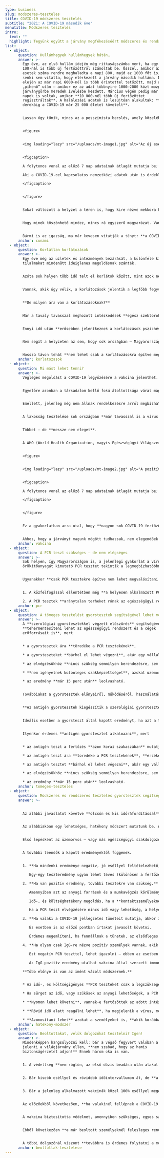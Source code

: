 ```yaml
---
type: business
slug: modszeres-teszteles
title: COVID-19 módszeres tesztelés
subtitle: "2021: A COVID-19 második éve"
menutitle: Módszeres tesztelés
intro:
  text: ""
  highlight: Tegyünk együtt a járvány megfékezéséért módszeres és rendszeres teszteléssel!
list:
  - object:
      question: Hullámhegyek hullámhegyek hátán…
      answer: >-
        Egy éve, az első hullám idején még ritkaságszámba ment, ha egy nap
        100-nál is több új fertőzöttről számoltak be. Ősszel, amikor az új
        esetek száma rendre meghaladta a napi 800, majd az 1000 főt is, már
        senki sem vitatta, hogy elérkezett a járvány második hulláma. December
        elején az már napi 6000-nél is több érintettel tetőzött, majd a januári
        „pihenő” után – amikor ez az adat többnyire 1000–2000 közt mozgott – a
        járványgörbe meredek ívelésbe kezdett. Március végén pedig már olyan
        napok is voltak, amikor **10 000-nél több új fertőzöttet
        regisztráltak**. A halálozási adatok is lesújtóan alakultak: **április
        derekáig a COVID-19 már 25 000 életet követelt**.


        Lassan úgy tűnik, nincs az a pesszimista becslés, amely közelében járna annak, mekkora pusztítást végez az új koronavírus a társadalomban.


        <figure>


        <img loading="lazy" src="/uploads/mt-image1.jpg" alt="Az új esetek számának alakulása" />


        <figcaption>

        A folytonos vonal az előző 7 nap adatainak átlagát mutatja be; ennek segítségével könnyebben áttekinthető az új esetek számának alakulása. Forrás: telex.hu (a koronavirus.gov.hu adatai alapján)<br><br>

        Aki a COVID-19-cel kapcsolatos nemzetközi adatok után is érdeklődik, azokat többek között a https://ourworldindata.org/coronavirus/ oldalon tudja megtalálni. Bármelyik állam statisztikái megtekinthetőek, a magyar adatok ide kattintva nézhetőek meg: <a href="https://ourworldindata.org/coronavirus/country/hungary?country=~HUN" rel="external noopener" target="_blank">link</a>

        </figcaption>


        </figure>


        Sokat változott a helyzet a téren is, hogy kire nézve mekkora kockázatot jelent az új koronavírus. Kezdetben főként az idősek és a krónikus betegek voltak veszélyben. **Ma már azonban egyre több aktív dolgozó, sőt, fiatal kerül súlyos tünetekkel kórházba** – s túl gyakran fordul elő, hogy onnan már nem is távozik élve.


        Hogy minek köszönhető mindez, nincs rá egyszerű magyarázat. Vannak, akik úgy vélik, az újonnan megjelent, fertőzőképesebb és súlyosabb tüneteket okozó mutánsok jelentenek nagyobb veszélyt a fiatalabbakra. Mások szerint arról van szó, hogy mivel a legtöbb ország az oltási programot az idősekkel kezdte, közülük már kevesebben kerülnek kritikus állapotba. Olyanok is vannak, akik úgy tartják, a járványügyi intézkedések vezettek el ahhoz, hogy a fiatalabbak élete mozgásszegény, stresszes, túlterhelt lett – ami hatására kialakultak náluk a súlyos lefutású COVID-19 olyan kockázati tényezői, mint az elhízás, a magas vérnyomás, illetve egyes krónikus betegségek. Így váltak olyanok is veszélyeztetettekké, akik eredetileg nem számítottak annak. 


        Bármi is az igazság, ma már kevesen vitatják a tényt: **a COVID-19 mindenkire nézve nagy veszélyt jelent**.
      anchor: cunami
  - object:
      question: Korlátlan korlátozások
      answer: >-
        Egy éve még az üzletek és intézmények bezárását, a különféle kijárási
        tilalmakat mindenütt ideiglenes megoldásnak szánták. 


        Azóta sok helyen több idő telt el korlátok között, mint azok nélkül – Magyarországon e sorok írásakor már öt hónap bezártságon vagyunk túl. 


        Vannak, akik úgy vélik, a korlátozások jelentik a legfőbb fegyvert a vírus elleni harcban – amiben persze van némi igazság.


        **De milyen ára van a korlátozásoknak?**


        Már a tavaly tavasszal meghozott intézkedések **egész szektorokat bénítottak meg**: a vendéglátás, a turizmus, a rendezvényszervezés bevétele töredékére esett vissza. Rengeteg intézmény, vállalat, üzlet kénytelen volt időlegesen bezárni. Az ősszel bevezetett – és sok elemében máig életben lévő – korlátozások csak súlyosbították az egyébként is nehéz helyzetet. Mindezek miatt Magyarországon **több százezer ember veszítette el átmenetileg vagy véglegesen a munkáját;** rengeteg embernél a kijárási korlátozások fogyasztási korlátozásokkal is együtt kellett, hogy járjanak. A COVID-19 elleni védekezés **a gazdasági világválságokhoz mérhető visszaesést okozott**.


        Ennyi idő után **erősebben jelentkeznek a korlátozások pszichés és mentális hatásai is**. A munkahely elvesztése, a bezártság, az elmaradt programok, nyaralások miatti frusztráció érezhetően megváltoztatta az emberek alaphangulatát. Alig maradt lehetőség feltöltődésre – holott, akik továbbra is dolgoznak, ugyanúgy kell teljesíteniük, mint normális körülmények között. Az is érthető, hogy egyre többen érzik úgy, **túl hosszú ideje kell lemondaniuk az életük szórakoztatóbb oldaláról**. Ezért a szabályok keretei közt – vagy azokat át is hágva – próbálnak abból valamit visszaszerezni. Sokszor pont ez vezet felelőtlen magatartáshoz, ám nem egyszer csak annyiról van szó, hogy az emberek szeretnék legalább azt csinálni, amit még szabad – s veszélyes méretű tömeg gyűlik össze a nagyobb parkokban, ismertebb kirándulóhelyeken. Ezért pedig nem lehet elítélni egy hónapok óta bezárva tartott társadalmat. 


        Nem segít a helyzeten az sem, hogy sok országban – Magyarországon is – a COVID-19 járvány harmadik hulláma **az életben lévő korlátozások ellenére okozott katasztrófát**, ami miatt sokan megkérdőjelezik az intézkedések hatásosságát.


        Hosszú távon tehát **nem lehet csak a korlátozásokra építve megállítani a vírust**.
      anchor: korlatozasok
  - object:
      question: Mi mást lehet tenni?
      answer: >-
        Végleges megoldást a COVID-19 legyőzésére a vakcina jelenthet.


        Egyelőre azonban a társadalom kellő fokú átoltottsága várat magára. Sajnos **hiába kapják meg a védőoltást egyre többen, a harmadik hullám továbbra sem ért véget** – egyes szakértők pedig már a közelgő negyedik hullámról beszélnek. 


        Emellett, jelenleg még nem állnak rendelkezésre arról megbízható információk, hogy a vakcina mennyi ideig nyújt védelmet az új koronavírus ellen. Ezek alapján azt kell mondani, a járványt **nem lehet kizárólag az oltásra alapozva megfékezni**.


        A lakosság tesztelése sok országban **már tavasszal is a vírus elleni védekezés gyakorlatának része volt**. Magyarország e téren elmaradt más államoktól – sok szakember rá is mutatott e tényre. Őszre már megváltozott a helyzet, hazánkban is egyre több tesztet végeztek el. 


        Többet – de **messze nem eleget**.


        A WHO (World Health Organization, vagyis Egészségügyi Világszervezet) ajánlásai alapján ugyanis a járvány akkor tartható kordában, ha a pozitív tesztek aránya 5% alatt van. Magyarországon azonban **második hónapja 10% feletti e mutató**.


        <figure>


        <img loading="lazy" src="/uploads/mt-image2.jpg" alt="A pozitív tesztek százalékos arányának alakulása" />


        <figcaption>

        A folytonos vonal az előző 7 nap adatainak átlagát mutatja be; ennek segítségével könnyebben áttekinthető a pozitív tesztek százalékos arányának alakulása. Forrás: telex.hu (a koronavirus.gov.hu adatai alapján)

        </figcaption>


        </figure>


        Ez a gyakorlatban arra utal, hogy **nagyon sok COVID-19 fertőzöttet nem azonosítanak**. Azok soha nem kerülnek az egészségügy látóterébe, ám tünetmentesen, vagy enyhe tünetekkel átvészelve a betegséget is **terjesztik a vírust**.


        Ahhoz, hogy a járványt magunk mögött tudhassuk, nem elegendőek a korlátozások, és nem lehet elég gyorsan beoltani kellő mennyiségű embert. **Sokkal többet kell tesztelni**, hiszen az azonosított fertőzöttek elkülönítése – illetve kezelése – **kulcsszerepet játszik a járvány megfékezésében**.
      anchor: vakcina
  - object:
      question: A PCR teszt szükséges – de nem elégséges
      answer: >-
        Sok helyen, így Magyarországon is, a jelenlegi gyakorlat a vírus
        örökítőanyagát kimutató PCR tesztet tekintik a legmegbízhatóbbnak.


        Ugyanakkor **csak PCR tesztekre építve nem lehet megvalósítani a COVID-19 elleni védekezés e szintjét**. Félreértés ne essék, **hatalmas szükség van a PCR tesztekre**, ám **kizárólag azokat használva nem valósítható meg az emberek széles körű vizsgálata**. Érdemes röviden összefoglalni, miért nem.


        1. A közfelfogással ellentétben még **a helyesen alkalmazott PCR tesztek megbízhatósága is elmarad a 100%-tól**. Egyes források szerint annak érzékenysége a legfertőzőképesebb időszakban – a tünetek megjelenését követő első héten – is csak 80% körül tetőzik. 

        2. A PCR tesztek **aránytalan terheket rónak az egészségügyi rendszerre és a felhasználókra is.** A teszt elvégzéséhez szükséges PCR berendezés ára **mintegy 10 millió forintnál kezdődik**. Ezek hozzáférhetősége, és az **igen összetett vizsgálatot elvégezni képes szakemberek száma is korlátozza az elvégezhető PCR tesztek számát**. Ezért sok helyen **napokat kell várni a tesztidőpontra**, majd az **eredményekre is**. Mindez **hatalmas veszélyeket rejt magában**, hiszen ez alatt az idő alatt, ha a tesztelendő személy továbbra is emberek közé jár, másoknak is továbbadja a fertőzést. A mintavételezéshez és a reakcióhoz szükséges **további felszerelések, reagensek** és **maguk a tesztek is költségesek**. A hatóságilag megszabott ár ellenére sem a lakosság döntő hányada, sem **az intézmények, vállalatok többsége nem tudja megfizetni** a rendszeres tesztelést.
      anchor: pcr
  - object:
      question: A tömeges tesztelést gyorstesztek segítségével lehet megvalósítani
      answer: >-
        A **szerológiai gyorstesztekkel végzett előszűrés** segítségével
        **tehermentesíteni lehet az egészségügyi rendszert és a cégek
        erőforrásait is**, mert


        * a gyorstesztek ára **töredéke a PCR tesztekének**,

        * a gyorsteszteket **bárhol el lehet végezni**, akár egy vállalat, iskola megfelelő helyiségében is,

        * az elvégzésükhöz **nincs szükség semmilyen berendezésre, sem további fogyóeszközökre**,

        * **nem igényelnek különleges szakképzettséget**, azokat üzemorvos, szakorvos, vagy más egészségügyi dolgozó is elvégezheti,

        * az eredmény **már 15 perc után** leolvasható.


        Továbbiakat a gyorstesztek előnyeiről, működéséről, használatáról <a href="/szerologiai-teszt">a terméket bemutató oldalon</a> lehet olvasni\*\*.


        **Az antigén gyorstesztek kiegészítik a szerológiai gyorsteszteket**


        Ideális esetben a gyorsteszt által kapott eredményt, ha azt a tünetek, vagy a tesztalany előtörténete indokolja, PCR teszttel ajánlott megerősíteni. A gyakorlatban azonban sokszor – a vázolt problémák miatt – nincs mód vagy forrás arra, hogy ezt az ellenőrző vizsgálatot le lehessen folytatni.


        Ilyenkor érdemes **antigén gyorstesztet alkalmazni**, mert


        * az antigén teszt a fertőzés **azon korai szakaszában** mutatja ki a vírust, amikor még a gyorsteszt erre nem alkalmas,

        * az antigén teszt ára **töredéke a PCR tesztekének**, **érzékenysége** azonban – a tünetek megjelenését követő 7 napon belül – **nem sokkal marad el azokétól**

        * az antigén tesztet **bárhol el lehet végezni**, akár egy vállalat, iskola megfelelő helyiségében is,

        * az elvégzésükhöz **nincs szükség semmilyen berendezésre, sem további fogyóeszközökre**,

        * az eredmény **már 15 perc után** leolvasható.
      anchor: tomeges-teszteles
  - object:
      question: Módszeres és rendszeres tesztelés gyorstesztek segítségével
      answer: >-
        

        Az alábbi javaslatot követve **olcsón és kis időráfordítással** valósítható meg **nagy mennyiségű ember előszűrése**, ezért e módszer alkalmas **vállalatok, üzemek, intézmények dolgozóinak módszeres és rendszeres tesztelésére**.


        Az alábbiakban egy lehetséges, hatékony módszert mutatunk be. Annak gyakorlati alkalmazhatósága és hatékonysága nagyban függ a tesztelést végző intézmény sajátosságaitól (például a dolgozók létszámától és munkakörülményeitől). Jelen leírás nem minősül hivatalos egészségügyi protokollnak; a széles körű tesztelés megkezdése előtt konzultáljon az intézmény illetékes egészégügyi szakdolgozójával.


        Első lépésként az üzemorvos – vagy más egészségügyi szakdolgozó – **szerológiai gyorsteszttel leteszteli az összes olyan dolgozót, akik között fennáll a COVID-19 terjedésének veszélye**. Ez akár munkakezdés előtt is elvégezhető.


        A további teendők a kapott eredményektől függenek.


        1. **Ha mindenki eredménye negatív, jó eséllyel feltételezhető, hogy az intézményben nincs jelen a vírus*.***

           Egy-egy teszteredmény ugyan lehet téves (különösen a fertőzés korai szakaszában), ám, mivel **sok embert** tesztelnek egyszerre, **annak az esélye**, hogy az összes fertőzött személyre téves negatív eredményt ad a teszt, **elenyésző**. Nem zárható ki azonban, hogy a tesztelt emberek közt csak egyetlen, vagy nagyon kevés friss fertőzött van, akit még nem lehet a gyorsteszttel azonosítani. (Jóllehet, a megbetegedés nagyon korai szakaszában a PCR teszt sem mutatja ki a fertőzést.) Ezért érdemes a tesztelést **rendszeresen, például 7–10 naponta megismételni** – amivel minimalizálható annak a veszélye, hogy a vírus gyorsan szétterjedjen a közösségben. 

        2. **Ha van pozitív eredmény, további tesztekre van szükség.** 

           Amennyiben azt az anyagi források és a munkavégzés körülményei lehetővé teszik, **az érintetteknél, és azok közvetlen kontaktjainál el kell végeztetni a PCR tesztet is**. Akiknél **ez utóbbi is pozitív**, azokat az érvényes járványügyi protokoll alapján **el kell különíteni**, illetve, a tünetek függvényében orvosi ellátásban kell részesíteni.

           Idő-, és költséghatékony megoldás, ha a **kontaktszemélyeknél antigén gyorstesztet végeznek**. Az ugyanis a fertőzés korai szakaszában kimutatja a vírus jelenlétét – pontosan abban az időszakban, amikor a szerológiai teszt még negatív eredményt ad. E módszerrel **rövid idő alatt kideríthető**, az érintett továbbadta-e már a fertőzést másoknak is. (Akiknél az antigén teszt pozitív, azokat el kell különíteni, és a lehetőségek függvényében a fertőzést PCR teszttel lehet igazolni.)

           Ha a PCR teszt elvégzésére nincs idő vagy lehetőség, a helyett az érintettnél is végezhető antigén gyorsteszt, feltéve, ha az illető csak IgG-re nézve volt pozitív, ami utalhat a múltban lezajlott fertőzésre is. (Az IgM pozitivitás az esetek túlnyomó részében fertőzőképes állapotra utal, azt mindenképp javasolt PCR teszttel megerősíteni.)

        3. **Ha valaki a COVID-19 jellegzetes tüneteit mutatja, akkor is úgy kell rá tekinteni, mintha a teszteredménye pozitív lenne, ha az egyébként negatív volt.** 

           Ez esetben is az előző pontban írtakat javasolt követni.

           Érdemes megemlíteni, ha fennállnak a tünetek, az elsődleges fontosságú teendő az érintett elkülönítése, illetve megfelelő orvosi ellátásban részesítése. Ilyen esetben célszerű minden negatív teszteredményt PCR (vagy annak hiányában antigén) teszt elvégzésével ellenőrizni – beleértve magát a negatív PCR eredményt is.

        4. **Ha olyan csak IgG-re nézve pozitív személyek vannak, akik tünetmentesek, nagy az esélye, hogy ezek a személyek már korábban átestek a vírusfertőzésen.**

           Ezt negatív PCR teszttel, lehet igazolni – ebben az esetben e személyek folytathatják a munkát, mert (jelen tudásunk szerint) hosszabb időre védetté váltak a vírussal szemben.

           Az IgG pozitív eredmény utalhat vakcina által szerzett immunitásra is, erről, illetve az oltottak, s a velük együtt dolgozó személyek teszteléséről a következő szakaszban lehet olvasni.

        **Több előnye is van az imént vázolt módszernek.**


        * Az idő-, és költségigényes **PCR teszteket csak a legszükségesebb helyzetekben** és esetekben **kell elvégeztetni**.

        * Ha sürget az idő, vagy szűkösek az anyagi lehetőségek, a PCR tesztek jelentős része **kiváltható olcsóbban és gyorsabban elvégezhető antigén tesztekkel**.

        * **Nyomon lehet követni**, vannak-e fertőzöttek az adott intézményben.

        * **Rövid idő alatt reagálni lehet**, ha megjelenik a vírus, még akkor is, ha az érintettek tünetmentesek, vagy csak enyhe tüneteket mutatnak. Azok elkülönítésével a többiek biztonságosan folytathatják a munkát.

        * **Azonosítani lehet** azokat a személyeket is, **akik korábban már megfertőződtek** a vírussal.
      anchor: hatekony-modszer
  - object:
      question: Beoltottakat, velük dolgozókat tesztelni? Igen!
      answer: >-
        Mindenképpen hangsúlyozni kell: bár a végső fegyvert valóban a vakcina
        jelenti a világjárvány ellen, **nem szabad, hogy az hamis
        biztonságérzetet adjon!** Ennek három oka is van.


        1. A védettség **nem rögtön, az első dózis beadása után alakul ki**, hanem csak jóval később, **a második dózist követően**. (Maga az időpont az alkalmazott oltóanyagtól is függ; az egyelőre forgalomban még nem lévő egydózisú vakcináknál is legalább 6 hét kell az immunitás kialakulásához.) Amíg ez az idő le nem telik, **az oltott személy ugyanúgy meg tud fertőződni, sőt akár súlyos tünetek is jelentkezhetnek**.


        2. Bár kisebb eséllyel és rövidebb időintervallumon át, de **a már beoltottak is képesek másokat megfertőzni**, még akkor is, ha ők maguk nem tapasztalnak tüneteket. A vírus ugyanis az ő esetükben is megtapadhat az orrgarat- és szájgarat-nyálkahártyán, ahonnan a levegőbe jutva tovább terjedhet. 


        3. Bár a jelenleg alkalmazott vakcinák közel 100% eséllyel megakadályozzák, hogy az oltottaknál súlyos lefolyású megbetegedés alakuljon ki, **nem jelentenek tökéletes védelmet a COVID-19 ellen**. (Ez nem az új koronavírus elleni oltások sajátossága: semmilyen vakcina, sőt, semmilyen gyógyszer nem 100%-os hatásosságú.) Emellett, jelenleg még ismeretlen, melyik oltóanyag mennyi ideig biztosít védelmet.


        Az előzőekből következően, **ha valakinél fellépnek a COVID-19 jellegzetes tünetei**, **akkor is érdemes antigén vagy PCR tesztet végeztetni**, ha az illető már kapott védőoltást – erre különösen akkor kell figyelni, ha valaki még csak az első dózist kapta meg! E két teszttípus ugyanis kizárólag a fertőzést mutatja ki, a védőoltást nem.


        A vakcina biztosította védelmet, amennyiben szükséges, egyes szerológiai tesztek – köztük a Clungene® gyorsteszt kazetta is – IgG pozitív eredmény formájában jelzik. Noha a tesztek ilyen alkalmazhatóságának hatásosságát még nem támasztja alá kellő mennyiségű klinikai adat, a tapasztalataink azt mutatják, a pozitív teszteredmény a második dózist követő 2. héten jelentkezik.


        Ebből következően **a már beoltott személyeknél felesleges rendszeresen elvégezni a szerológiai tesztet** – az előző pontban írt javaslat alapján a legegyszerűbb úgy kezelni őket, mintha e tesztek automatikusan negatív eredményt adtak volna.


        A többi dolgozónál viszont **továbbra is érdemes folytatni a módszeres tesztelést**. Érdemes a következőképp gondolkodni: ha például egy 20 fős cégnél 6 ember már megkapta a vakcina mindkét dózisát, 14 dolgozó továbbra is veszélyben van egészen addig, amíg nem oltják be őket. (Köszönhetően az új mutánsoknak, s annak, hogy a COVID-19-en már átesett személyeknél csak néhány hónapon át marad meg az immunitás, sajnos sokan többször is elkapják a vírust.) Ha a tesztelés során új fertőzötteket azonosítanak, a korábban írt módon a **már beoltottaknál is szükséges antigén vagy PCR tesztet végeztetni**, ha kapcsolatban álltak az érintettekkel. Noha őket a vírus már nem veszélyezteti, csak így lehet kiküszöbölni, hogy megfertőződve terjesszék a járványt.
      anchor: beoltottak-tesztelese
---
```

